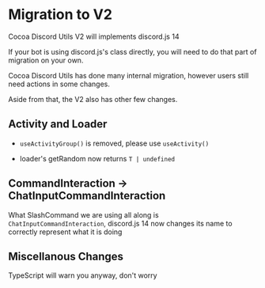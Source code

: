 # Migration to V2

Cocoa Discord Utils V2 will implements discord.js 14

If your bot is using discord.js's class directly, you will need to do that
part of migration on your own.

Cocoa Discord Utils has done many internal migration, however users still
need actions in some changes.

Aside from that, the V2 also has other few changes.

## Activity and Loader

- `useActivityGroup()` is removed, please use `useActivity()`

- loader's getRandom now returns `T | undefined`

## CommandInteraction -> ChatInputCommandInteraction

What SlashCommand we are using all along is `ChatInputCommandInteraction`,
discord.js 14 now changes its name to correctly represent what it is doing

## Miscellanous Changes

TypeScript will warn you anyway, don't worry
